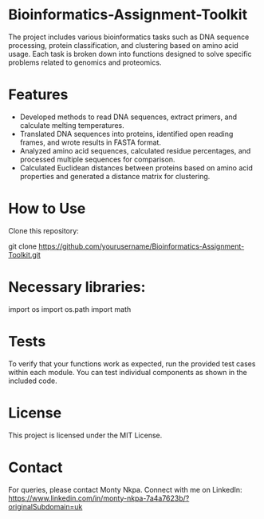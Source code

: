# Bioinformatics-Assignment-Toolkit

The project includes various bioinformatics tasks such as DNA sequence processing, protein classification, and clustering based on amino acid usage. Each task is broken down into functions designed to solve specific problems related to genomics and proteomics.

# Features
- Developed methods to read DNA sequences, extract primers, and calculate melting temperatures.
- Translated DNA sequences into proteins, identified open reading frames, and wrote results in FASTA format.
- Analyzed amino acid sequences, calculated residue percentages, and processed multiple sequences for comparison.
- Calculated Euclidean distances between proteins based on amino acid properties and generated a distance matrix for clustering.

# How to Use

Clone this repository:

git clone https://github.com/yourusername/Bioinformatics-Assignment-Toolkit.git

# Necessary libraries:
import os
import os.path
import math

# Tests

To verify that your functions work as expected, run the provided test cases within each module. You can test individual components as shown in the included code.

# License

This project is licensed under the MIT License.

# Contact

For queries, please contact Monty Nkpa. Connect with me on LinkedIn: https://www.linkedin.com/in/monty-nkpa-7a4a7623b/?originalSubdomain=uk
